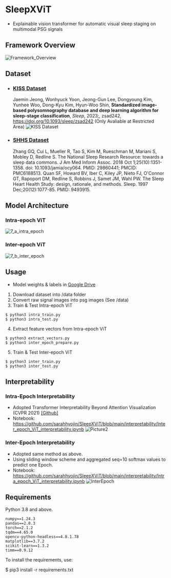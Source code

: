 # SleepXViT
- Explainable vision transformer for automatic visual sleep staging on multimodal PSG signals


## Framework Overview
![Framework_Overview](https://github.com/user-attachments/assets/39b3f782-9358-4b6c-89c3-65187765a5c5)


## Dataset
- ### [KISS Dataset](https://www.aihub.or.kr/aihubdata/data/view.do?currMenu=&topMenu=&aihubDataSe=data&dataSetSn=210)
    Jaemin Jeong, Wonhyuck Yoon, Jeong-Gun Lee, Dongyoung Kim, Yunhee Woo, Dong-Kyu Kim, Hyun-Woo Shin, __Standardized image-based polysomnography database and deep learning algorithm for sleep-stage classification__, *Sleep*, 2023;, zsad242, https://doi.org/10.1093/sleep/zsad242 (Only Avaliable at Restricted Area)
    ![KISS Dataset](https://github.com/user-attachments/assets/9a64aca5-02fd-49a0-872a-4c8d7d58db15)

- ### [SHHS Dataset](https://www.sleepdata.org/datasets/shhs)
    Zhang GQ, Cui L, Mueller R, Tao S, Kim M, Rueschman M, Mariani S, Mobley D, Redline S. The National Sleep Research Resource: towards a sleep data commons. J Am Med Inform Assoc. 2018 Oct 1;25(10):1351-1358. doi: 10.1093/jamia/ocy064. PMID: 29860441; PMCID: PMC6188513.
  Quan SF, Howard BV, Iber C, Kiley JP, Nieto FJ, O'Connor GT, Rapoport DM, Redline S, Robbins J, Samet JM, Wahl PW. The Sleep Heart Health Study: design, rationale, and methods. Sleep. 1997 Dec;20(12):1077-85. PMID: 9493915.


## Model Architecture
### Intra-epoch ViT
![7_a_intra_epoch](https://github.com/user-attachments/assets/52b4ef9e-ab66-4d82-a713-a014e23f5134)

### Inter-epoch ViT
![7_b_inter_epoch](https://github.com/user-attachments/assets/7fefc057-c0ca-4b3b-82de-f38a09af0d14)

## Usage
- Model weights & labels in [Google Drive](https://drive.google.com/drive/folders/1ILZYBwcuSdyNSSg4z9UZ2FciHRs5FwX7?usp=sharing)
1. Download dataset into /data folder
2. Convert raw signal images into psg images (See /data)
3. Train & Test Intra-epoch ViT
```
$ python3 intra_train.py
$ python3 intra_test.py
```
4. Extract feature vectors from Intra-epoch ViT
```
$ python3 extract_vectors.py
$ python3 inter_epoch_prepare.py
```
5. Train & Test Inter-epoch ViT
```
$ python3 inter_train.py
$ python3 inter_test.py
```

## Interpretability
### Intra-Epoch Interpretability
- Adopted Transformer Interpretability Beyond Attention Visualization (CVPR 2021) [[Github]](https://github.com/hila-chefer/Transformer-Explainability)
- Notebook: https://github.com/sarahhyojin/SleepXViT/blob/main/interpretability/Inter_epoch_ViT_interpretability.ipynb
![Picture2](https://github.com/user-attachments/assets/1f9a1a79-540a-4067-b994-c1082c0ad239)

### Inter-Epoch Interpretability
- Adopted same method as above.
- Using sliding window scheme and aggregated seq=10 softmax values to predict one Epoch.
- Notebook: https://github.com/sarahhyojin/SleepXViT/blob/main/interpretability/Intra_epoch_ViT_interpretability.ipynb
![InterEpoch](https://github.com/user-attachments/assets/b30fb910-2a6e-43dc-8f43-67644ded9406)

## Requirements
Python 3.8 and above.
```
numpy==1.24.3
pandas==2.0.3
torch==2.1.2
tqdm==4.65.0
opencv-python-headless==4.8.1.78
matplotlib==3.7.2
scikit-learn==1.3.2
timm==0.9.12
```

To install the requirements, use:

$ pip3 install -r requirements.txt
